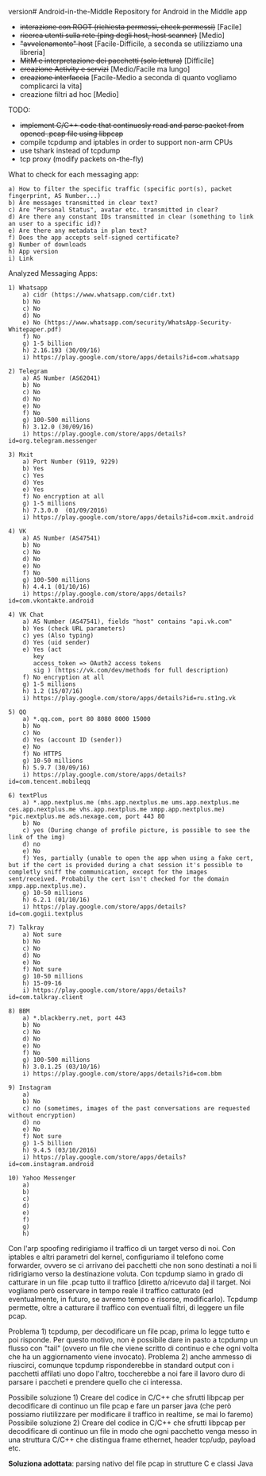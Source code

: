 version# Android-in-the-Middle
Repository for Android in the Middle app
- ~~interazione con ROOT (richiesta permessi, check permessi)~~ [Facile]
- ~~ricerca utenti sulla rete (ping degli host, host scanner)~~ [Medio]
- ~~"avvelenamento" host~~ [Facile-Difficile, a seconda se utilizziamo una libreria]
- ~~MitM e interpretazione dei pacchetti (solo lettura)~~ [Difficile]
- ~~creazione Activity e servizi~~ [Medio/Facile ma lungo]
- ~~creazione interfaccia~~ [Facile-Medio a seconda di quanto vogliamo complicarci la vita]
- creazione filtri ad hoc [Medio]

TODO:
  - ~~implement C/C++ code that continuosly read and parse packet from opened .pcap file using libpcap~~
  - compile tcpdump and iptables in order to support non-arm CPUs
  - use tshark instead of tcpdump
  - tcp proxy (modify packets on-the-fly)


What to check for each messaging app:

    a) How to filter the specific traffic (specific port(s), packet fingerprint, AS Number...)
    b) Are messages transmitted in clear text?
    c) Are "Personal Status", avatar etc. transmitted in clear?
    d) Are there any constant IDs transmitted in clear (something to link an user to a specific id)?
    e) Are there any metadata in plan text?
    f) Does the app accepts self-signed certificate?
    g) Number of downloads
    h) App version 
    i) Link

Analyzed Messaging Apps:

    1) Whatsapp
        a) cidr (https://www.whatsapp.com/cidr.txt)
        b) No
        c) No
        d) No
        e) No (https://www.whatsapp.com/security/WhatsApp-Security-Whitepaper.pdf)
        f) No
        g) 1-5 billion
        h) 2.16.193 (30/09/16)
        i) https://play.google.com/store/apps/details?id=com.whatsapp

    2) Telegram
        a) AS Number (AS62041)
        b) No
        c) No
        d) No
        e) No
        f) No
        g) 100-500 millions
        h) 3.12.0 (30/09/16)
        i) https://play.google.com/store/apps/details?id=org.telegram.messenger

    3) Mxit
        a) Port Number (9119, 9229)
        b) Yes
        c) Yes
        d) Yes
        e) Yes
        f) No encryption at all
        g) 1-5 millions
        h) 7.3.0.0  (01/09/2016)
        i) https://play.google.com/store/apps/details?id=com.mxit.android

    4) VK
        a) AS Number (AS47541)
        b) No
        c) No
        d) No
        e) No
        f) No
        g) 100-500 millions
        h) 4.4.1 (01/10/16)
        i) https://play.google.com/store/apps/details?id=com.vkontakte.android

    4) VK Chat
        a) AS Number (AS47541), fields "host" contains "api.vk.com"
        b) Yes (check URL parameters)
        c) yes (Also typing)
        d) Yes (uid sender)
        e) Yes (act
           key 
           access_token => OAuth2 access tokens 
           sig ) (https://vk.com/dev/methods for full description)
        f) No encryption at all
        g) 1-5 millions
        h) 1.2 (15/07/16)
        i) https://play.google.com/store/apps/details?id=ru.st1ng.vk

    5) QQ
        a) *.qq.com, port 80 8080 8000 15000
        b) No
        c) No
        d) Yes (account ID (sender))
        e) No
        f) No HTTPS
        g) 10-50 millions
        h) 5.9.7 (30/09/16)
        i) https://play.google.com/store/apps/details?id=com.tencent.mobileqq

    6) textPlus
        a) *.app.nextplus.me (mhs.app.nextplus.me ums.app.nextplus.me ces.app.nextplus.me vhs.app.nextplus.me xmpp.app.nextplus.me) *pic.nextplus.me ads.nexage.com, port 443 80
        b) No
        c) yes (During change of profile picture, is possible to see the link of the img)
        d) no
        e) No
        f) Yes, partially (unable to open the app when using a fake cert, but if the cert is provided during a chat session it's possible to completly sniff the communication, except for the images sent/received. Probabily the cert isn't checked for the domain xmpp.app.nextplus.me).
        g) 10-50 millions
        h) 6.2.1 (01/10/16)
        i) https://play.google.com/store/apps/details?id=com.gogii.textplus

    7) Talkray
        a) Not sure
        b) No
        c) No
        d) No
        e) No
        f) Not sure
        g) 10-50 millions
        h) 15-09-16
        i) https://play.google.com/store/apps/details?id=com.talkray.client

    8) BBM
        a) *.blackberry.net, port 443
        b) No
        c) No
        d) No
        e) No
        f) No
        g) 100-500 millions
        h) 3.0.1.25 (03/10/16)
        i) https://play.google.com/store/apps/details?id=com.bbm

    9) Instagram
        a) 
        b) No
        c) no (sometimes, images of the past conversations are requested without encryption)
        d) no
        e) No
        f) Not sure
        g) 1-5 billion
        h) 9.4.5 (03/10/2016)
        i) https://play.google.com/store/apps/details?id=com.instagram.android
        
    10) Yahoo Messenger
        a) 
        b)
        c)
        d)
        e)
        f)
        g)
        h)






Con l'arp spoofing redirigiamo il traffico di un target verso di noi. Con iptables e altri parametri del kernel, configuriamo il telefono come forwarder, ovvero se ci arrivano dei pacchetti che non sono destinati a noi li ridirigiamo verso la destinazione voluta. Con tcpdump siamo in grado di catturare in un file .pcap tutto il traffico [diretto a/ricevuto da] il target. Noi vogliamo però osservare in tempo reale il traffico catturato (ed eventualmente, in futuro, se avremo tempo e risorse, modificarlo). Tcpdump permette, oltre a catturare il traffico con eventuali filtri, di leggere un file pcap.

  Problema 1) tcpdump, per decodificare un file pcap, prima lo legge tutto e poi risponde. Per questo motivo, non è possibile dare in pasto a tcpdump un flusso con "tail" (ovvero un file che viene scritto di continuo e che ogni volta che ha un aggiornamento viene invocato).
  Problema 2) anche ammesso di riuscirci, comunque tcpdump risponderebbe in standard output con i pacchetti affilati uno dopo l'altro, toccherebbe a noi fare il lavoro duro di parsare i paccheti e prendere quello che ci interessa.
  
  Possibile soluzione 1) Creare del codice in C/C++ che sfrutti libpcap per decodificare di continuo un file pcap e fare un parser java (che però possiamo riutilizzare per modificare il traffico in realtime, se mai lo faremo)
  Possibile soluzione 2) Creare del codice in C/C++ che sfrutti libpcap per decodificare di continuo un file in modo che ogni pacchetto venga messo in una struttura C/C++ che distingua frame ethernet, header tcp/udp, payload etc.
  
  **Soluziona adottata**: parsing nativo del file pcap in strutture C e classi Java 
  
  
